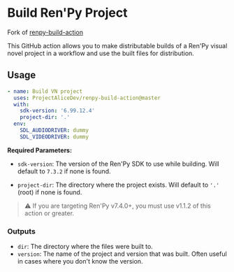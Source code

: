 # Build Ren'Py Project

Fork of [renpy-build-action](https://github.com/ProjectAliceDev/renpy-build-action)

This GitHub action allows you to make distributable builds of a Ren'Py visual novel project in a workflow and use the built files for distribution.

## Usage

```yml
- name: Build VN project
  uses: ProjectAliceDev/renpy-build-action@master
  with:
    sdk-version: '6.99.12.4'
    project-dir: '.'
  env:
    SDL_AUDIODRIVER: dummy
    SDL_VIDEODRIVER: dummy
```

**Required Parameters:**

- `sdk-version`: The version of the Ren'Py SDK to use while building. Will default to `7.3.2` if none is found.

- `project-dir`: The directory where the project exists. Will default to `'.'` (root) if none is found.

> :warning: If you are targeting Ren'Py v7.4.0+, you must use v1.1.2 of this action or greater.

### Outputs

- `dir`: The directory where the files were built to.
- `version`: The name of the project and version that was built. Often useful in cases where you don't know the version.
